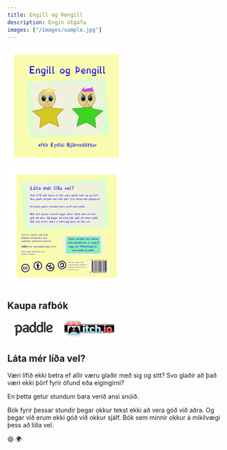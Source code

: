 ```yaml
---
title: Engill og Þengill
description: Engin útgáfa
images: ["/images/sample.jpg"]
---
```



![Cover](/images/EngillogThengillCover.png)
![BackCover](/images/EngillogThengillBackCover.png)
## Kaupa rafbók <br>
&nbsp; &nbsp; <a href="#" class="paddle_button" data-product="508840" data-allow-quantity="false" data-theme="none">![Paddle](/images/paddle.png)</a> &nbsp; &nbsp; &nbsp; <a href="https://eydis.itch.io/engillogthengill">![Itch.io](/images/itchio.png)</a>

## Láta mér líða vel?

Væri lífið ekki betra ef allir væru glaðir með sig og sitt? Svo glaðir að það væri ekki þörf fyrir öfund eða eigingirni?

En þetta getur stundum bara verið ansi snúið.

Bók fyrir þessar stundir þegar okkur tekst ekki að vera góð við aðra. Og þegar við erum ekki góð við okkur sjálf. Bók sem minnir okkur á mikilvægi þess að líða vel.

:smile:
:earth_africa:
